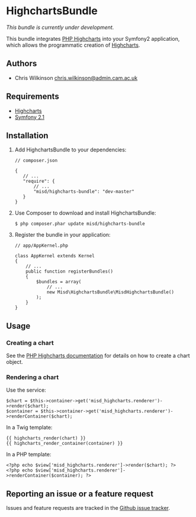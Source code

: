 HighchartsBundle
================

*This bundle is currently under development.*

This bundle integrates [PHP Highcharts](https://github.com/misd-service-development/php-highcharts) into your Symfony2 application, which allows the programmatic creation of [Highcharts](http://www.highcharts.com/).

Authors
-------

* Chris Wilkinson <chris.wilkinson@admin.cam.ac.uk>

Requirements
------------

* [Highcharts](http://www.highcharts.com/)
* [Symfony 2.1](http://symfony.com/)

Installation
------------

 1. Add HighchartsBundle to your dependencies:

        // composer.json

        {
           // ...
           "require": {
               // ...
               "misd/highcharts-bundle": "dev-master"
           }
        }

 2. Use Composer to download and install HighchartsBundle:

        $ php composer.phar update misd/highcharts-bundle

 3. Register the bundle in your application:

        // app/AppKernel.php

        class AppKernel extends Kernel
        {
            // ...
            public function registerBundles()
            {
                $bundles = array(
                    // ...
                    new Misd\HighchartsBundle\MisdHighchartsBundle()
                );
            }
        }

Usage
-----

### Creating a chart

See the [PHP Highcharts documentation](https://github.com/misd-service-development/php-highcharts) for details on how to create a chart object.

### Rendering a chart

Use the service:

    $chart = $this->container->get('misd_highcharts.renderer')->render($chart);
    $container = $this->container->get('misd_highcharts.renderer')->renderContainer($chart);

In a Twig template:

    {{ highcharts_render(chart) }}
    {{ highcharts_render_container(container) }}

In a PHP template:

    <?php echo $view['misd_highcharts.renderer']->render($chart); ?>
    <?php echo $view['misd_highcharts.renderer']->renderContainer($container); ?>

Reporting an issue or a feature request
---------------------------------------

Issues and feature requests are tracked in the [Github issue tracker](https://github.com/misd-service-development/highcharts-bundle/issues).

